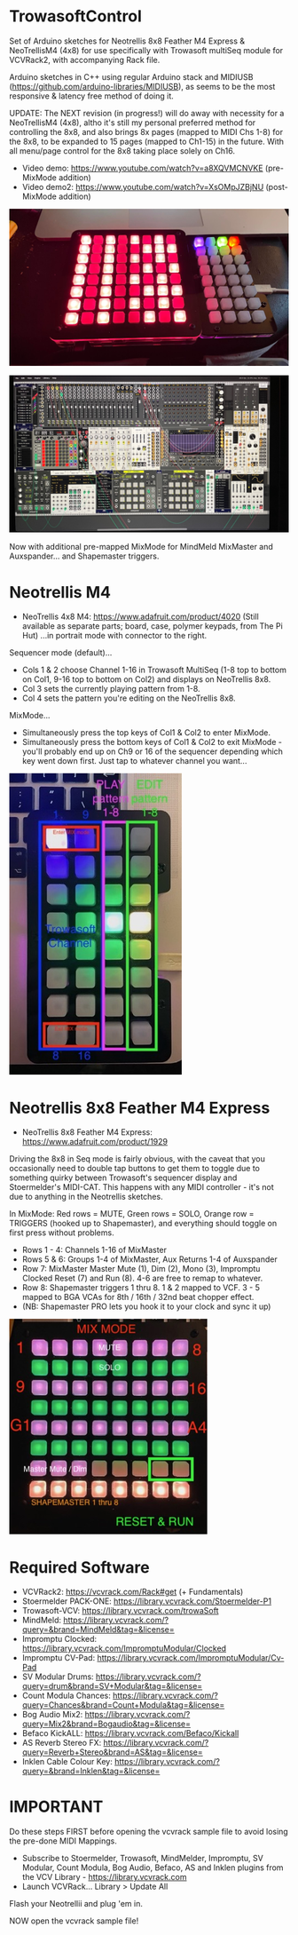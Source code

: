 # TrowasoftControl
Set of Arduino sketches for Neotrellis 8x8 Feather M4 Express &amp; NeoTrellisM4 (4x8) for use specifically with Trowasoft multiSeq module for VCVRack2, with accompanying Rack file. 

Arduino sketches in C++ using regular Arduino stack and MIDIUSB (https://github.com/arduino-libraries/MIDIUSB), as seems to be the most responsive & latency free method of doing it.

UPDATE: The NEXT revision (in progress!) will do away with necessity for a NeoTrellisM4 (4x8), altho it's still my personal preferred method for controlling the 8x8, and also brings 8x pages (mapped to MIDI Chs 1-8) for the 8x8, to be expanded to 15 pages (mapped to Ch1-15) in the future. With all menu/page control for the 8x8 taking place solely on Ch16.

* Video demo: https://www.youtube.com/watch?v=a8XQVMCNVKE (pre-MixMode addition)
* Video demo2: https://www.youtube.com/watch?v=XsOMpJZBjNU (post-MixMode addition)



![Adafruit NeoTrellis 8x8 and NeoTrellisM4](https://github.com/PatchworkBoy/TrowasoftControl/blob/3362476d3a1776453b7b238ee099932958ca3c74/media/8x8%20and%204x8.jpg)

![VCVRack Patch](https://github.com/PatchworkBoy/TrowasoftControl/blob/959118bad4653d588e2d4e5e872be8c08393e04d/media/vcvrack.jpg)


Now with additional pre-mapped MixMode for MindMeld MixMaster and Auxspander... and Shapemaster triggers.


# Neotrellis M4

* NeoTrellis 4x8 M4: https://www.adafruit.com/product/4020 (Still available as separate parts; board, case, polymer keypads, from The Pi Hut)
...in portrait mode with connector to the right.

Sequencer mode (default)...
* Cols 1 & 2 choose Channel 1-16 in Trowasoft MultiSeq (1-8 top to bottom on Col1, 9-16 top to bottom on Col2) and displays on NeoTrellis 8x8. 
* Col 3 sets the currently playing pattern from 1-8.
* Col 4 sets the pattern you're editing on the NeoTrellis 8x8.

MixMode...
* Simultaneously press the top keys of Col1 & Col2 to enter MixMode. 
* Simultaneously press the bottom keys of Col1 & Col2 to exit MixMode - you'll probably end up on Ch9 or 16 of the sequencer depending which key went down first. Just tap to whatever channel you want...

![Transport Control](https://github.com/PatchworkBoy/TrowasoftControl/blob/2d93fae6dd7e0de539dddfe12de9ac80c5b626c4/media/TransportControl.jpg)


# Neotrellis 8x8 Feather M4 Express

* NeoTrellis 8x8 Feather M4 Express: https://www.adafruit.com/product/1929

Driving the 8x8 in Seq mode is fairly obvious, with the caveat that you occasionally need to double tap buttons to get them to toggle due to something quirky between Trowasoft's sequencer display and Stoermelder's MIDI-CAT. This happens with any MIDI controller - it's not due to anything in the Neotrellis sketches.

In MixMode: Red rows = MUTE, Green rows = SOLO, Orange row = TRIGGERS (hooked up to Shapemaster), and everything should toggle on first press without problems.

* Rows 1 - 4: Channels 1-16 of MixMaster
* Rows 5 & 6: Groups 1-4 of MixMaster, Aux Returns 1-4 of Auxspander
* Row 7: MixMaster Master Mute (1), Dim (2), Mono (3), Impromptu Clocked Reset (7) and Run (8). 4-6 are free to remap to whatever.
* Row 8: Shapemaster triggers 1 thru 8. 1 & 2 mapped to VCF. 3 - 5 mapped to BGA VCAs for 8th / 16th / 32nd beat chopper effect.
* (NB: Shapemaster PRO lets you hook it to your clock and sync it up)

![Trellis Surface](https://github.com/PatchworkBoy/TrowasoftControl/blob/2d93fae6dd7e0de539dddfe12de9ac80c5b626c4/media/MixControl.jpg)


# Required Software

* VCVRack2: https://vcvrack.com/Rack#get (+ Fundamentals)
* Stoermelder PACK-ONE: https://library.vcvrack.com/Stoermelder-P1
* Trowasoft-VCV: https://library.vcvrack.com/trowaSoft
* MindMeld: https://library.vcvrack.com/?query=&brand=MindMeld&tag=&license=
* Impromptu Clocked: https://library.vcvrack.com/ImpromptuModular/Clocked
* Impromptu CV-Pad: https://library.vcvrack.com/ImpromptuModular/Cv-Pad
* SV Modular Drums: https://library.vcvrack.com/?query=drum&brand=SV+Modular&tag=&license=
* Count Modula Chances: https://library.vcvrack.com/?query=Chances&brand=Count+Modula&tag=&license= 
* Bog Audio Mix2: https://library.vcvrack.com/?query=Mix2&brand=Bogaudio&tag=&license=
* Befaco KickALL: https://library.vcvrack.com/Befaco/Kickall
* AS Reverb Stereo FX: https://library.vcvrack.com/?query=Reverb+Stereo&brand=AS&tag=&license=
* Inklen Cable Colour Key: https://library.vcvrack.com/?query=&brand=Inklen&tag=&license=


# IMPORTANT
Do these steps FIRST before opening the vcvrack sample file to avoid losing the pre-done MIDI Mappings.

* Subscribe to Stoermelder, Trowasoft, MindMelder, Impromptu, SV Modular, Count Modula, Bog Audio, Befaco, AS and Inklen plugins from the VCV Library - https://library.vcvrack.com
* Launch VCVRack... Library > Update All

Flash your Neotrellii and plug 'em in.

NOW open the vcvrack sample file!
